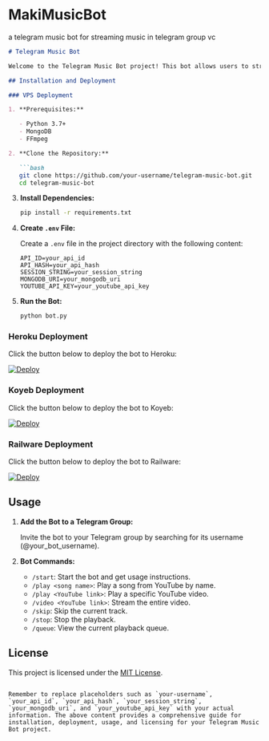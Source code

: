 # MakiMusicBot
a telegram music bot for streaming music in telegram group vc
```markdown
# Telegram Music Bot

Welcome to the Telegram Music Bot project! This bot allows users to stream music and videos from YouTube in voice chats on Telegram.

## Installation and Deployment

### VPS Deployment

1. **Prerequisites:**

   - Python 3.7+
   - MongoDB
   - FFmpeg

2. **Clone the Repository:**

   ```bash
   git clone https://github.com/your-username/telegram-music-bot.git
   cd telegram-music-bot
   ```

3. **Install Dependencies:**

   ```bash
   pip install -r requirements.txt
   ```

4. **Create `.env` File:**

   Create a `.env` file in the project directory with the following content:

   ```env
   API_ID=your_api_id
   API_HASH=your_api_hash
   SESSION_STRING=your_session_string
   MONGODB_URI=your_mongodb_uri
   YOUTUBE_API_KEY=your_youtube_api_key
   ```

5. **Run the Bot:**

   ```bash
   python bot.py
   ```

### Heroku Deployment

Click the button below to deploy the bot to Heroku:

[![Deploy](https://www.herokucdn.com/deploy/button.svg)](https://heroku.com/deploy)

### Koyeb Deployment

Click the button below to deploy the bot to Koyeb:

[![Deploy](https://deploy.koyeb.com/button.svg)](https://deploy.koyeb.com/deploy)

### Railware Deployment

Click the button below to deploy the bot to Railware:

[![Deploy](https://railway.app/button.svg)](https://railway.app/new/template?template=https://github.com/your-username/telegram-music-bot&envs=API_ID,API_HASH,SESSION_STRING,MONGODB_URI,YOUTUBE_API_KEY)

## Usage

1. **Add the Bot to a Telegram Group:**

   Invite the bot to your Telegram group by searching for its username (@your_bot_username).

2. **Bot Commands:**

   - `/start`: Start the bot and get usage instructions.
   - `/play <song name>`: Play a song from YouTube by name.
   - `/play <YouTube link>`: Play a specific YouTube video.
   - `/video <YouTube link>`: Stream the entire video.
   - `/skip`: Skip the current track.
   - `/stop`: Stop the playback.
   - `/queue`: View the current playback queue.

## License

This project is licensed under the [MIT License](LICENSE).
```

Remember to replace placeholders such as `your-username`, `your_api_id`, `your_api_hash`, `your_session_string`, `your_mongodb_uri`, and `your_youtube_api_key` with your actual information. The above content provides a comprehensive guide for installation, deployment, usage, and licensing for your Telegram Music Bot project.
